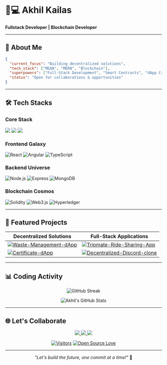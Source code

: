 # 👨💻 **Akhil Kailas** 
**Fullstack Developer | Blockchain Developer**  

---

## 🚀 **About Me**

```json
{
  "current_focus": "Building decentralized solutions",
  "tech_stack": ["MEAN", "MERN", "Blockchain"],
  "superpowers": ["Full-Stack Development", "Smart Contracts", "dApp Creation"],
  "status": "Open for collaborations & opportunities"
}
```

---

## 🛠️ **Tech Stacks**

### **Core Stack**
![](https://img.shields.io/badge/MEAN-Stack-%23D00000?style=for-the-badge&logo=angular&logoColor=white)
![](https://img.shields.io/badge/MERN-Stack-%2361DAFB?style=for-the-badge&logo=react&logoColor=black)
![](https://img.shields.io/badge/Blockchain-Ethereum%20%7C%20Hyperledger-3C3C3D?style=for-the-badge&logo=ethereum)

### **Frontend Galaxy**
![React](https://img.shields.io/badge/-React-61DAFB?logo=react&logoColor=black&style=flat)
![Angular](https://img.shields.io/badge/-Angular-DD0031?logo=angular&logoColor=white&style=flat)
![TypeScript](https://img.shields.io/badge/-TypeScript-3178C6?logo=typescript&style=flat)

### **Backend Universe**
![Node.js](https://img.shields.io/badge/-Node.js-339933?logo=node.js&style=flat)
![Express](https://img.shields.io/badge/-Express-000000?logo=express&style=flat)
![MongoDB](https://img.shields.io/badge/-MongoDB-47A248?logo=mongodb&style=flat)

### **Blockchain Cosmos**
![Solidity](https://img.shields.io/badge/-Solidity-363636?logo=solidity&style=flat)
![Web3.js](https://img.shields.io/badge/-Web3.js-F16822?logo=web3.js&style=flat)
![Hyperledger](https://img.shields.io/badge/-Hyperledger-2F3134?logo=linux-foundation&style=flat)

---

## 🎯 **Featured Projects**

<div align="center">
  
| **Decentralized Solutions**       | **Full-Stack Applications**      |
|-----------------------------------|----------------------------------|
| [![Waste-Management-dApp](https://github-readme-stats.vercel.app/api/pin/?username=akhilkailas017&repo=Waste-Management-dApp&theme=dark&show_owner=true)](https://github.com/akhilkailas017/Waste-Management-dApp) | [![Tripmate-Ride-Sharing-App](https://github-readme-stats.vercel.app/api/pin/?username=akhilkailas017&repo=Tripmate-Ride-Sharing-App&theme=dark&show_owner=true)](https://github.com/akhilkailas017/Tripmate-Ride-Sharing-App) |
| [![Certificate-dApp](https://github-readme-stats.vercel.app/api/pin/?username=akhilkailas017&repo=Certificate-dApp&theme=dark&show_owner=true)](https://github.com/akhilkailas017/Certificate-dApp) | [![Decentralized-Discord-clone](https://github-readme-stats.vercel.app/api/pin/?username=akhilkailas017&repo=Decentralized-Discord-clone&theme=dark&show_owner=true)](https://github.com/akhilkailas017/Decentralized-Discord-clone) |

</div>

---

## 📊 **Coding Activity**

<!-- GitHub Stats -->
<div align="center">
  
![GitHub Streak](https://streak-stats.demolab.com?user=akhilkailas017&theme=dark&hide_border=true&date_format=j%20M%5B%20Y%5D)
  
![Akhil's GitHub Stats](https://github-readme-stats.vercel.app/api?username=akhilkailas017&show_icons=true&theme=dark&hide_title=true)

</div>

---

## 🌐 **Let's Collaborate**

<p align="center">
  <a href="mailto:akhilkailas2001@gmail.com">
    <img src="https://img.shields.io/badge/-Email%20Me-D14836?style=for-the-badge&logo=gmail&logoColor=white" />
  </a>
  <a href="https://www.linkedin.com/in/akhilkailas017/">
    <img src="https://img.shields.io/badge/-LinkedIn-0077B5?style=for-the-badge&logo=linkedin&logoColor=white" />
  </a>
  <a href="https://www.instagram.com/akhilkailas_/">
    <img src="https://img.shields.io/badge/-Instagram-E4405F?style=for-the-badge&logo=instagram&logoColor=white" />
  </a>
</p>

<div align="center">
  
[![Visitors](https://komarev.com/ghpvc/?username=akhilkailas017&color=22D3EE&style=flat-square)](https://github.com/akhilkailas017)
[![Open Source Love](https://badges.frapsoft.com/os/v2/open-source.svg?v=103)](https://github.com/akhilkailas017)

</div>

---

<p align="center">
  <em>"Let's build the future, one commit at a time!"</em> 🚀
</p>
